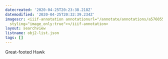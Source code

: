 ```yaml
---
datecreated: '2020-04-25T20:23:38.218Z'
datemodified: '2020-04-25T20:32:39.234Z'
imagescr: <iiif-annotation annotationurl="/annotate/annotations/a5760552-8732-11ea-be64-5254008afee6.json"
  styling="image_only:true"></iiif-annotation>
layout: searchview
listname: obj2-list.json
tags: []
---
```

Great-footed Hawk